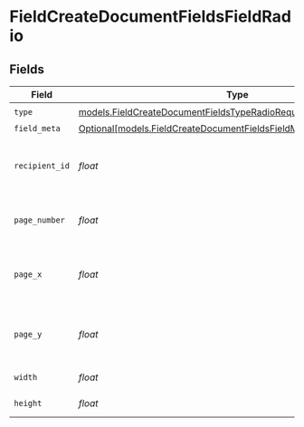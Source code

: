 # FieldCreateDocumentFieldsFieldRadio


## Fields

| Field                                                                                                                                  | Type                                                                                                                                   | Required                                                                                                                               | Description                                                                                                                            |
| -------------------------------------------------------------------------------------------------------------------------------------- | -------------------------------------------------------------------------------------------------------------------------------------- | -------------------------------------------------------------------------------------------------------------------------------------- | -------------------------------------------------------------------------------------------------------------------------------------- |
| `type`                                                                                                                                 | [models.FieldCreateDocumentFieldsTypeRadioRequestBody1](../models/fieldcreatedocumentfieldstyperadiorequestbody1.md)                   | :heavy_check_mark:                                                                                                                     | N/A                                                                                                                                    |
| `field_meta`                                                                                                                           | [Optional[models.FieldCreateDocumentFieldsFieldMetaRadioRequestBody]](../models/fieldcreatedocumentfieldsfieldmetaradiorequestbody.md) | :heavy_minus_sign:                                                                                                                     | N/A                                                                                                                                    |
| `recipient_id`                                                                                                                         | *float*                                                                                                                                | :heavy_check_mark:                                                                                                                     | The ID of the recipient to create the field for.                                                                                       |
| `page_number`                                                                                                                          | *float*                                                                                                                                | :heavy_check_mark:                                                                                                                     | The page number the field will be on.                                                                                                  |
| `page_x`                                                                                                                               | *float*                                                                                                                                | :heavy_check_mark:                                                                                                                     | The X coordinate of where the field will be placed.                                                                                    |
| `page_y`                                                                                                                               | *float*                                                                                                                                | :heavy_check_mark:                                                                                                                     | The Y coordinate of where the field will be placed.                                                                                    |
| `width`                                                                                                                                | *float*                                                                                                                                | :heavy_check_mark:                                                                                                                     | The width of the field.                                                                                                                |
| `height`                                                                                                                               | *float*                                                                                                                                | :heavy_check_mark:                                                                                                                     | The height of the field.                                                                                                               |